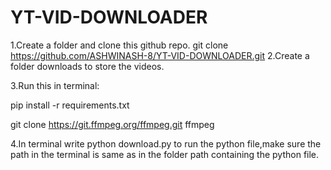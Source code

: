 # YT-VID-DOWNLOADER

1.Create a folder and clone this github repo.
git clone https://github.com/ASHWINASH-8/YT-VID-DOWNLOADER.git
2.Create a folder downloads to store the videos.

3.Run this in terminal: 

pip install -r requirements.txt

git clone https://git.ffmpeg.org/ffmpeg.git ffmpeg


4.In terminal write python download.py to run the python file,make sure the path in the terminal is same as in the folder path containing the python file.

